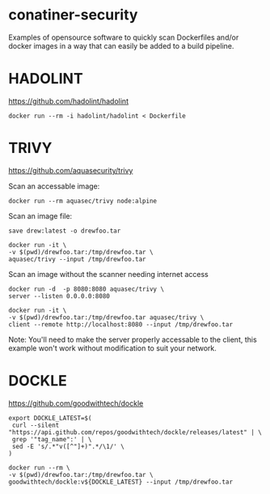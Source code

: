 # conatiner-security

Examples of opensource software to quickly scan Dockerfiles and/or docker images in a way that can easily be added to a build pipeline.

# HADOLINT

https://github.com/hadolint/hadolint

```
docker run --rm -i hadolint/hadolint < Dockerfile
```


# TRIVY

https://github.com/aquasecurity/trivy

Scan an accessable image:

```
docker run --rm aquasec/trivy node:alpine
```

Scan an image file:

```
save drew:latest -o drewfoo.tar

docker run -it \
-v $(pwd)/drewfoo.tar:/tmp/drewfoo.tar \
aquasec/trivy --input /tmp/drewfoo.tar 
```

Scan an image without the scanner needing internet access 

```
docker run -d  -p 8080:8080 aquasec/trivy \
server --listen 0.0.0.0:8080

docker run -it \
-v $(pwd)/drewfoo.tar:/tmp/drewfoo.tar aquasec/trivy \
client --remote http://localhost:8080 --input /tmp/drewfoo.tar 
```
Note: You'll need to make the server properly accessable to the client, this example won't work without modification to suit your network.

# DOCKLE

https://github.com/goodwithtech/dockle

```
export DOCKLE_LATEST=$(
 curl --silent "https://api.github.com/repos/goodwithtech/dockle/releases/latest" | \
 grep '"tag_name":' | \
 sed -E 's/.*"v([^"]+)".*/\1/' \
)

docker run --rm \
-v $(pwd)/drewfoo.tar:/tmp/drewfoo.tar \
goodwithtech/dockle:v${DOCKLE_LATEST} --input /tmp/drewfoo.tar 
```

